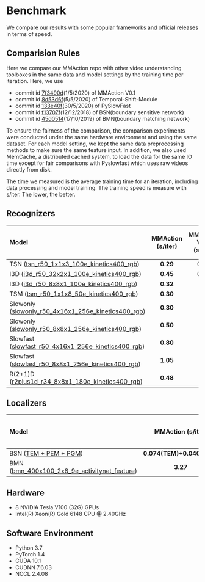 # Benchmark

We compare our results with some popular frameworks and official releases in terms of speed.

## Comparision Rules

Here we compare our MMAction repo with other video understanding toolboxes in the same data and model settings
by the training time per iteration. Here, we use
- commit id [7f3490d](https://github.com/open-mmlab/mmaction/tree/7f3490d3db6a67fe7b87bfef238b757403b670e3)(1/5/2020) of MMAction V0.1
- commit id [8d53d6f](https://github.com/mit-han-lab/temporal-shift-module/tree/8d53d6fda40bea2f1b37a6095279c4b454d672bd)(5/5/2020) of Temporal-Shift-Module
- commit id [133e40f](https://github.com/facebookresearch/SlowFast/tree/133e40f8349ce37b0e6168639da0811a413579c8)(30/5/2020) of PySlowFast
- commit id [f13707f](https://github.com/wzmsltw/BSN-boundary-sensitive-network/tree/f13707fbc362486e93178c39f9c4d398afe2cb2f)(12/12/2018) of BSN(boundary sensitive network)
- commit id [45d0514](https://github.com/JJBOY/BMN-Boundary-Matching-Network/tree/45d05146822b85ca672b65f3d030509583d0135a)(17/10/2019) of BMN(boundary matching network)

To ensure the fairness of the comparison, the comparison experiments were conducted under the same hardware environment and using the same dataset.
For each model setting, we kept the same data preprocessing methods to make sure the same feature input.
In addition, we also used MemCache, a distributed cached system, to load the data for the same IO time except for fair comparisons with Pyslowfast which uses raw videos directly from disk.

The time we measured is the average training time for an iteration, including data processing and model training.
The training speed is measure with s/iter. The lower, the better.

## Recognizers

| Model | MMAction (s/iter) | MMAction V0.1 (s/iter) | Temporal-Shift-Module (s/iter) | PySlowFast (s/iter) |
| :--- | :---------------: | :--------------------: | :----------------------------: | :-----------------: |
| TSN ([tsn_r50_1x1x3_100e_kinetics400_rgb](/configs/recognition/tsn/tsn_r50_1x1x3_100e_kinetics400_rgb.py))   | **0.29** | 0.36 | 0.45 | x |
| I3D ([i3d_r50_32x2x1_100e_kinetics400_rgb](/configs/recognition/i3d/i3d_r50_32x2x1_100e_kinetics400_rgb.py)) | **0.45** | 0.58 | x | x |
| I3D ([i3d_r50_8x8x1_100e_kinetics400_rgb](/configs/recognition/i3d/i3d_r50_8x8x1_100e_kinetics400_rgb.py))   | **0.32** | x | x | 0.56 |
| TSM ([tsm_r50_1x1x8_50e_kinetics400_rgb](/configs/recognition/tsm/tsm_r50_1x1x8_50e_kinetics400_rgb.py))     | **0.30** | x | 0.38 | x |
| Slowonly ([slowonly_r50_4x16x1_256e_kinetics400_rgb](/configs/recognition/slowonly/slowonly_r50_4x16x1_256e_kinetics400_rgb.py)) | **0.30** | x | x | 1.03 |
| Slowonly ([slowonly_r50_8x8x1_256e_kinetics400_rgb](/configs/recognition/slowonly/slowonly_r50_8x8x1_256e_kinetics400_rgb.py))   | **0.50** | x | x | 1.29 |
| Slowfast ([slowfast_r50_4x16x1_256e_kinetics400_rgb](/configs/recognition/slowfast/slowfast_r50_4x16x1_256e_kinetics400_rgb.py)) | **0.80** | x | x | 1.40 |
| Slowfast ([slowfast_r50_8x8x1_256e_kinetics400_rgb](/configs/recognition/slowfast/slowfast_r50_8x8x1_256e_kinetics400_rgb.py))   | **1.05** | x | x | 1.41 |
| R(2+1)D ([r2plus1d_r34_8x8x1_180e_kinetics400_rgb](/configs/recognition/r2plus1d/r2plus1d_r34_8x8x1_180e_kinetics400_rgb.py))    | **0.48** | x | x | x |

## Localizers

| Model | MMAction (s/iter) | BSN(boundary sensitive network) (s/iter) |BMN(boundary matching network) (s/iter)|
| :--- | :---------------: | :-------------------------------------: | :-------------------------------------: |
| BSN ([TEM + PEM + PGM](/configs/localization/bsn)) | **0.074(TEM)+0.040(PEM)** | 0.101(TEM)+0.040(PEM) | x |
| BMN ([bmn_400x100_2x8_9e_activitynet_feature](/configs/localization/bmn/bmn_400x100_2x8_9e_activitynet_feature.py)) | **3.27** | x | 3.30 |

## Hardware

- 8 NVIDIA Tesla V100 (32G) GPUs
- Intel(R) Xeon(R) Gold 6148 CPU @ 2.40GHz

## Software Environment

- Python 3.7
- PyTorch 1.4
- CUDA 10.1
- CUDNN 7.6.03
- NCCL 2.4.08
